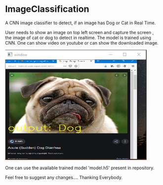# ImageClassification
A CNN image classifier to detect, if an image has Dog or Cat in Real Time.

User needs to show an image on top left screen and capture the screen , the image of cat or dog to detect in realtime. The model is trained using CNN.
One can show video on youtube or can show the downloaded image.

![Image ](https://github.com/RahulKushwaha762/ImageClassification/blob/master/capturewindow.PNG)

One can use the available trained model 'model.h5' present in repository.

Feel free to suggest any changes....
Thanking Everybody. 
